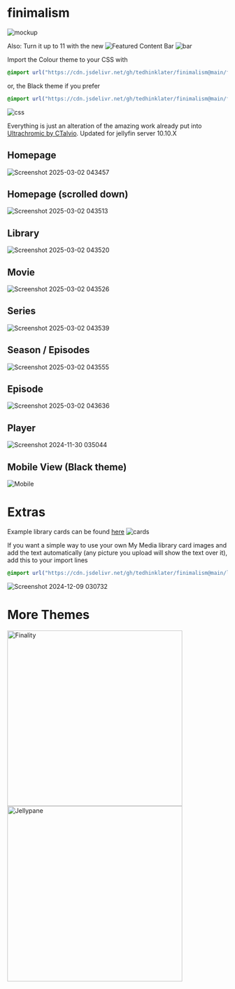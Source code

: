 # finimalism
![mockup](https://i.imgur.com/TvTV8jq.jpeg)

Also: Turn it up to 11 with the new ![Featured Content Bar](https://github.com/tedhinklater/Jellyfin-Featured-Content-Bar) 
![bar](https://github.com/user-attachments/assets/f2c45f47-3530-4525-9f89-fe4e96c7676f)

Import the Colour theme to your CSS with

```css
@import url("https://cdn.jsdelivr.net/gh/tedhinklater/finimalism@main/finimalism7.css");

```

or, the Black theme if you prefer 

```css
@import url("https://cdn.jsdelivr.net/gh/tedhinklater/finimalism@main/finimalism-just-black.css");

```

![css](https://i.imgur.com/1W6xXq0.png)

Everything is just an alteration of the amazing work already put into [Ultrachromic by CTalvio](https://github.com/CTalvio/Ultrachromic). Updated for jellyfin server 10.10.X

## Homepage
![Screenshot 2025-03-02 043457](https://github.com/user-attachments/assets/a4fa0dcf-6cef-44c3-8797-b19e3c3dfc57)

## Homepage (scrolled down)
![Screenshot 2025-03-02 043513](https://github.com/user-attachments/assets/85af4421-7134-4dc3-86e1-b5df6bfc95ca)

## Library
![Screenshot 2025-03-02 043520](https://github.com/user-attachments/assets/baabffd7-6a15-4970-a055-b6a4766e5cb3)

## Movie
![Screenshot 2025-03-02 043526](https://github.com/user-attachments/assets/8a0f0752-0761-4953-9dd7-7c36bbfa8527)

## Series
![Screenshot 2025-03-02 043539](https://github.com/user-attachments/assets/daf3c3f9-d71f-43b0-ae2d-922acecfd6fb)

## Season / Episodes
![Screenshot 2025-03-02 043555](https://github.com/user-attachments/assets/3e5eff48-cdf3-4070-89f4-13f275fd68e6)

## Episode
![Screenshot 2025-03-02 043636](https://github.com/user-attachments/assets/299b9786-b7aa-4ed7-9bc3-2b8dc37a6df8)

## Player
![Screenshot 2024-11-30 035044](https://github.com/user-attachments/assets/5e5e519d-5aee-4ecc-8fcc-cac68dc9683e)

## Mobile View (Black theme)
![Mobile](https://i.imgur.com/SdDFqjS.png)

# Extras

Example library cards can be found [here](https://github.com/tedhinklater/finimalism/tree/main/libary-cards)
![cards](https://i.imgur.com/aWUsxMG.png)

If you want a simple way to use your own My Media library card images and add the text automatically (any picture you upload will show the text over it), add this to your import lines
```css
@import url("https://cdn.jsdelivr.net/gh/tedhinklater/finimalism@main/libraryCardAriaText.css");
```
![Screenshot 2024-12-09 030732](https://github.com/user-attachments/assets/ea733699-2b21-4a58-90ab-9e767be94d56)

# More Themes

<a href="https://github.com/tedhinklater/finality"><img src="https://i.imgur.com/54wZsvH.png" alt="Finality" width="400"/></a> 
<a href="https://github.com/tedhinklater/Jellypane"><img src="https://i.imgur.com/RHFcIA9.png" alt="Jellypane" width="400"/></a>
